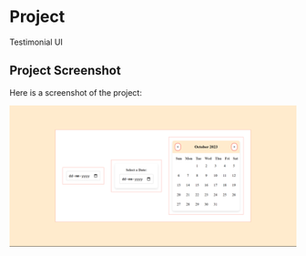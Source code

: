 # Project

Testimonial UI

## Project Screenshot

Here is a screenshot of the project:

![DatePickerUi](../Assets/DatePickerUi.png)
